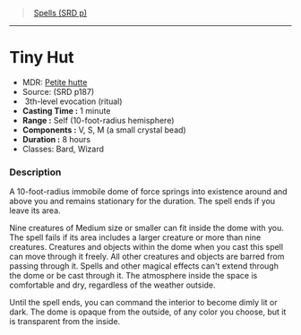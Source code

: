 ﻿---
!SpellItem
Name: Tiny Hut
AltName: '[Petite hutte](hd_spells_petite_hutte.md)'
Type: evocation
Level: 3
CastingTime: 1 minute
Range: Self (10-foot-radius hemisphere)
Components: V, S, M (a small crystal bead)
Duration: 8 hours
Classes: Bard, Wizard
Family: SpellVO
Source: (SRD p187)
Ritual: ritual
Id: spells_vo.md#tiny-hut
ParentLink: spells_vo.md#spells-srd-p
ParentName: Spells (SRD p)
NameLevel: 1
Attributes:
  Name: Tiny Hut
  Markdown: >+
    # <!--Name-->Tiny Hut<!--/Name-->


    - MDR: <!--AltName-->[Petite hutte](hd_spells_petite_hutte.md)<!--/AltName-->

    - Source: <!--Source-->(SRD p187)<!--/Source-->

    -  <!--Level-->3<!--/Level-->th-level <!--Type-->evocation<!--/Type--> (<!--Ritual-->ritual<!--/Ritual-->)

    - **Casting Time :** <!--CastingTime-->1 minute<!--/CastingTime-->

    - **Range :** <!--Range-->Self (10-foot-radius hemisphere)<!--/Range-->

    - **Components :** <!--Components-->V, S, M (a small crystal bead)<!--/Components-->

    - **Duration :** <!--Duration-->8 hours<!--/Duration-->

    - Classes: <!--Classes-->Bard, Wizard<!--/Classes-->


    ### Description


    A 10-foot-radius immobile dome of force springs into existence around and above you and remains stationary for the duration. The spell ends if you leave its area.


    Nine creatures of Medium size or smaller can fit inside the dome with you. The spell fails if its area includes a larger creature or more than nine creatures. Creatures and objects within the dome when you cast this spell can move through it freely. All other creatures and objects are barred from passing through it. Spells and other magical effects can't extend through the dome or be cast through it. The atmosphere inside the space is comfortable and dry, regardless of the weather outside.


    Until the spell ends, you can command the interior to become dimly lit or dark. The dome is opaque from the outside, of any color you choose, but it is transparent from the inside.

  AltName: '[Petite hutte](hd_spells_petite_hutte.md)'
  Source: (SRD p187)
  Level: 3
  Type: evocation
  Ritual: ritual
  CastingTime: 1 minute
  Range: Self (10-foot-radius hemisphere)
  Components: V, S, M (a small crystal bead)
  Duration: 8 hours
  Classes: Bard, Wizard
AttributesDictionary: >+
  Name: Tiny Hut

  Markdown: >+

    # <!--Name-->Tiny Hut<!--/Name-->





    - MDR: <!--AltName-->[Petite hutte](hd_spells_petite_hutte.md)<!--/AltName-->



    - Source: <!--Source-->(SRD p187)<!--/Source-->



    -  <!--Level-->3<!--/Level-->th-level <!--Type-->evocation<!--/Type--> (<!--Ritual-->ritual<!--/Ritual-->)



    - **Casting Time :** <!--CastingTime-->1 minute<!--/CastingTime-->



    - **Range :** <!--Range-->Self (10-foot-radius hemisphere)<!--/Range-->



    - **Components :** <!--Components-->V, S, M (a small crystal bead)<!--/Components-->



    - **Duration :** <!--Duration-->8 hours<!--/Duration-->



    - Classes: <!--Classes-->Bard, Wizard<!--/Classes-->





    ### Description





    A 10-foot-radius immobile dome of force springs into existence around and above you and remains stationary for the duration. The spell ends if you leave its area.





    Nine creatures of Medium size or smaller can fit inside the dome with you. The spell fails if its area includes a larger creature or more than nine creatures. Creatures and objects within the dome when you cast this spell can move through it freely. All other creatures and objects are barred from passing through it. Spells and other magical effects can't extend through the dome or be cast through it. The atmosphere inside the space is comfortable and dry, regardless of the weather outside.





    Until the spell ends, you can command the interior to become dimly lit or dark. The dome is opaque from the outside, of any color you choose, but it is transparent from the inside.



  AltName: '[Petite hutte](hd_spells_petite_hutte.md)'

  Source: (SRD p187)

  Level: 3

  Type: evocation

  Ritual: ritual

  CastingTime: 1 minute

  Range: Self (10-foot-radius hemisphere)

  Components: V, S, M (a small crystal bead)

  Duration: 8 hours

  Classes: Bard, Wizard

---
> [Spells (SRD p)](srd_spells.md)

---

# Tiny Hut

- MDR: [Petite hutte](hd_spells_petite_hutte.md)
- Source: (SRD p187)
-  3th-level evocation (ritual)
- **Casting Time :** 1 minute
- **Range :** Self (10-foot-radius hemisphere)
- **Components :** V, S, M (a small crystal bead)
- **Duration :** 8 hours
- Classes: Bard, Wizard

### Description

A 10-foot-radius immobile dome of force springs into existence around and above you and remains stationary for the duration. The spell ends if you leave its area.

Nine creatures of Medium size or smaller can fit inside the dome with you. The spell fails if its area includes a larger creature or more than nine creatures. Creatures and objects within the dome when you cast this spell can move through it freely. All other creatures and objects are barred from passing through it. Spells and other magical effects can't extend through the dome or be cast through it. The atmosphere inside the space is comfortable and dry, regardless of the weather outside.

Until the spell ends, you can command the interior to become dimly lit or dark. The dome is opaque from the outside, of any color you choose, but it is transparent from the inside.

